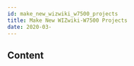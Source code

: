 ```yaml
---
id: make_new_wizwiki_w7500_projects
title: Make New WIZwiki-W7500 Projects
date: 2020-03-
---
```



## Content